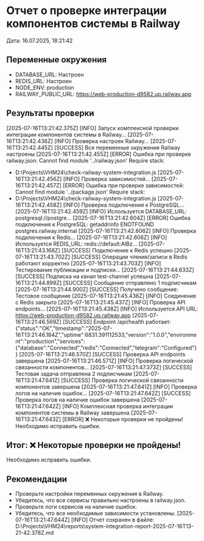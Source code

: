 # Отчет о проверке интеграции компонентов системы в Railway
Дата: 16.07.2025, 18:21:42

## Переменные окружения
- DATABASE_URL: Настроен
- REDIS_URL: Настроен
- NODE_ENV: production
- RAILWAY_PUBLIC_URL: https://web-production-d9582.up.railway.app

## Результаты проверки
[2025-07-16T13:21:42.375Z] [INFO] Запуск комплексной проверки интеграции компонентов системы в Railway...
[2025-07-16T13:21:42.436Z] [INFO] Проверка настроек Railway...
[2025-07-16T13:21:42.445Z] [SUCCESS] Все переменные окружения Railway настроены
[2025-07-16T13:21:42.455Z] [ERROR] Ошибка при проверке railway.json: Cannot find module '../railway.json'
Require stack:
- D:\Projects\VHM24\check-railway-system-integration.js
[2025-07-16T13:21:42.456Z] [INFO] Проверка зависимостей...
[2025-07-16T13:21:42.457Z] [ERROR] Ошибка при проверке зависимостей: Cannot find module '../package.json'
Require stack:
- D:\Projects\VHM24\check-railway-system-integration.js
[2025-07-16T13:21:42.458Z] [INFO] Проверка подключения к PostgreSQL...
[2025-07-16T13:21:42.459Z] [INFO] Используется DATABASE_URL: postgresql://postgre...
[2025-07-16T13:21:42.604Z] [ERROR] Ошибка подключения к PostgreSQL: getaddrinfo ENOTFOUND postgres.railway.internal
[2025-07-16T13:21:42.606Z] [INFO] Проверка подключения к Redis...
[2025-07-16T13:21:42.606Z] [INFO] Используется REDIS_URL: redis://default:AlBz...
[2025-07-16T13:21:43.168Z] [SUCCESS] Подключение к Redis успешно
[2025-07-16T13:21:43.702Z] [SUCCESS] Операции чтения/записи в Redis работают корректно
[2025-07-16T13:21:43.703Z] [INFO] Тестирование публикации и подписки...
[2025-07-16T13:21:44.633Z] [SUCCESS] Подписка на канал test-channel успешна
[2025-07-16T13:21:44.899Z] [SUCCESS] Сообщение отправлено 1 подписчикам
[2025-07-16T13:21:44.900Z] [SUCCESS] Получено сообщение: Тестовое сообщение
[2025-07-16T13:21:45.436Z] [INFO] Соединение с Redis закрыто
[2025-07-16T13:21:45.437Z] [INFO] Проверка API endpoints...
[2025-07-16T13:21:45.438Z] [INFO] Используется API URL: https://web-production-d9582.up.railway.app
[2025-07-16T13:21:46.569Z] [SUCCESS] Endpoint /api/health работает: {"status":"OK","timestamp":"2025-07-16T13:21:46.184Z","uptime":6831.391112533,"version":"1.0.0","environment":"production","services":{"database":"Connected","redis":"Connected","telegram":"Configured"}}
[2025-07-16T13:21:46.570Z] [SUCCESS] Проверка API endpoints завершена
[2025-07-16T13:21:46.571Z] [INFO] Проверка логической связанности компонентов...
[2025-07-16T13:21:47.373Z] [SUCCESS] Тестовая задача отправлена 2 подписчикам
[2025-07-16T13:21:47.641Z] [SUCCESS] Проверка логической связанности компонентов завершена
[2025-07-16T13:21:47.641Z] [INFO] Проверка логов на наличие ошибок...
[2025-07-16T13:21:47.642Z] [SUCCESS] Проверка логов на наличие ошибок завершена
[2025-07-16T13:21:47.642Z] [INFO] Комплексная проверка интеграции компонентов системы в Railway завершена
[2025-07-16T13:21:47.643Z] [ERROR] ❌ Некоторые проверки не пройдены! Необходимо исправить ошибки.

## Итог: ❌ Некоторые проверки не пройдены!
Необходимо исправить ошибки.

## Рекомендации
- Проверьте настройки переменных окружения в Railway.
- Убедитесь, что все сервисы правильно настроены в railway.json.
- Проверьте логи сервисов на наличие ошибок.
- Убедитесь, что все необходимые зависимости установлены.
[2025-07-16T13:21:47.644Z] [INFO] Отчет сохранен в файле: D:\Projects\VHM24\reports\system-integration-report-2025-07-16T13-21-42.378Z.md

